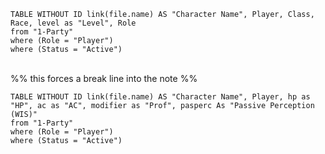 ```dataview
TABLE WITHOUT ID link(file.name) AS "Character Name", Player, Class, Race, level as "Level", Role
from "1-Party"
where (Role = "Player") 
where (Status = "Active") 
```

<br> %% this forces a break line into the note %%

```dataview
TABLE WITHOUT ID link(file.name) AS "Character Name", Player, hp as "HP", ac as "AC", modifier as "Prof", pasperc As "Passive Perception (WIS)"
from "1-Party"
where (Role = "Player") 
where (Status = "Active") 
```